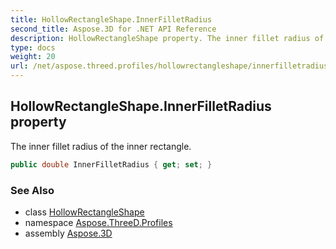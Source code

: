 ```yaml
---
title: HollowRectangleShape.InnerFilletRadius
second_title: Aspose.3D for .NET API Reference
description: HollowRectangleShape property. The inner fillet radius of the inner rectangle
type: docs
weight: 20
url: /net/aspose.threed.profiles/hollowrectangleshape/innerfilletradius/
---
```

## HollowRectangleShape.InnerFilletRadius property

The inner fillet radius of the inner rectangle.

```csharp
public double InnerFilletRadius { get; set; }
```

### See Also

* class [HollowRectangleShape](../)
* namespace [Aspose.ThreeD.Profiles](../../hollowrectangleshape/)
* assembly [Aspose.3D](../../../)


